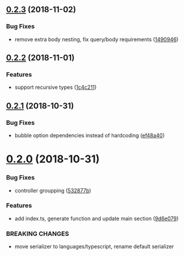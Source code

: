 <a name="0.2.3"></a>
## [0.2.3](https://github.com/devex-web-frontend/swagger-codegen-ts/compare/v0.2.2...v0.2.3) (2018-11-02)


### Bug Fixes

* remove extra body nesting, fix query/body requirements ([1490946](https://github.com/devex-web-frontend/swagger-codegen-ts/commit/1490946))



<a name="0.2.2"></a>
## [0.2.2](https://github.com/devex-web-frontend/swagger-codegen-ts/compare/0.2.1...v0.2.2) (2018-11-01)


### Features

* support recursive types ([1c4c211](https://github.com/devex-web-frontend/swagger-codegen-ts/commit/1c4c211))



<a name="0.2.1"></a>
## [0.2.1](https://github.com/devex-web-frontend/swagger-codegen-ts/compare/0.2.0...0.2.1) (2018-10-31)


### Bug Fixes

* bubble option dependencies instead of hardcoding ([ef48a40](https://github.com/devex-web-frontend/swagger-codegen-ts/commit/ef48a40))



<a name="0.2.0"></a>
# [0.2.0](https://github.com/devex-web-frontend/swagger-codegen-ts/compare/9d6e079...0.2.0) (2018-10-31)


### Bug Fixes

* controller groupping ([532877b](https://github.com/devex-web-frontend/swagger-codegen-ts/commit/532877b))


### Features

* add index.ts, generate function and update main section ([9d6e079](https://github.com/devex-web-frontend/swagger-codegen-ts/commit/9d6e079))


### BREAKING CHANGES

* move serializer to languages/typescript, rename default serializer



